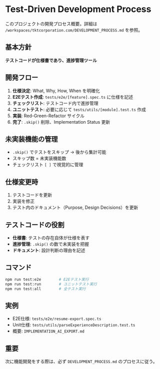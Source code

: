 # Test-Driven Development Process

このプロジェクトの開発プロセス概要。詳細は `/workspaces/tktcorporation.com/DEVELOPMENT_PROCESS.md` を参照。

## 基本方針

**テストコードが仕様書であり、進捗管理ツール**

## 開発フロー

1. **仕様決定**: What, Why, How, When を明確化
2. **E2Eテスト作成**: `tests/e2e/[feature].spec.ts` に仕様を記述
3. **チェックリスト**: テストコード内で進捗管理
4. **ユニットテスト**: 必要に応じて `tests/utils/[module].test.ts` 作成
5. **実装**: Red-Green-Refactor サイクル
6. **完了**: `.skip()` 削除、Implementation Status 更新

## 未実装機能の管理

- `.skip()` でテストをスキップ → 後から集計可能
- スキップ数 = 未実装機能数
- チェックリスト `[ ]` で視覚的に管理

## 仕様変更時

1. テストコードを更新
2. 実装を修正
3. テスト内のドキュメント（Purpose, Design Decisions）を更新

## テストコードの役割

- **仕様書**: テストの存在自体が仕様を表す
- **進捗管理**: `.skip()` の数で未実装を把握
- **ドキュメント**: 設計判断の理由を記述

## コマンド

```bash
npm run test:e2e        # E2Eテスト実行
npm run test:run        # ユニットテスト実行
npm run test:all        # 全テスト実行
```

## 実例

- E2E仕様: `tests/e2e/resume-export.spec.ts`
- Unit仕様: `tests/utils/parseExperienceDescription.test.ts`
- 概要: `IMPLEMENTATION_AI_EXPORT.md`

## 重要

次に機能開発をする際は、必ず `DEVELOPMENT_PROCESS.md` のプロセスに従う。
